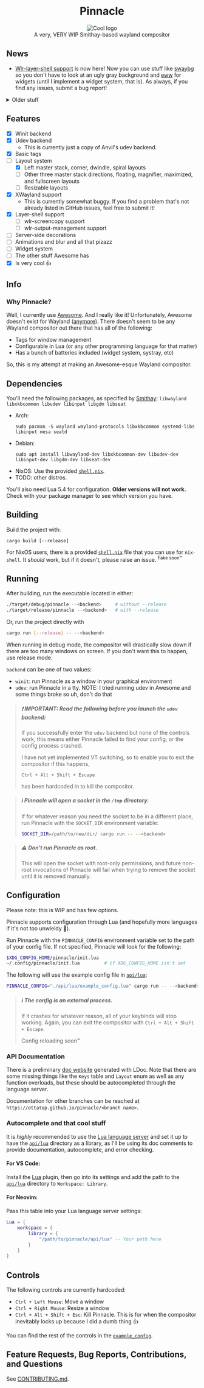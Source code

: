 # <div align="center">Pinnacle</div>
<div align="center">
    <picture>
        <source media="(prefers-color-scheme: dark)" srcset="/assets/cool_logo_dark_theme.png">
        <source media="(prefers-color-scheme: light)" srcset="/assets/cool_logo_light_theme.png">
        <img alt="Cool logo" src="/assets/cool_logo_dark_theme.png">
    </picture>
</div>

<div align="center">
    A very, VERY WIP Smithay-based wayland compositor
</div>

## News
- [Wlr-layer-shell support](https://github.com/Ottatop/pinnacle/pull/45) is now here!
Now you can use stuff like [swaybg](https://github.com/swaywm/swaybg) so you don't have
to look at an ugly gray background and [eww](https://github.com/elkowar/eww)
for widgets (until I implement a widget system, that is). As always, if you find any
issues, submit a bug report!

<details>

<summary>Older stuff</summary>

- We now have XWayland support as of [#34](https://github.com/Ottatop/pinnacle/pull/34)!
It's currently not that polished right now because I got bored of working on it and I want
to work on other aspects of Pinnacle, but it should be at least *usable*.

</details>

## Features
- [x] Winit backend
- [x] Udev backend
    - This is currently just a copy of Anvil's udev backend.
- [x] Basic tags
- [ ] Layout system
    - [x] Left master stack, corner, dwindle, spiral layouts
    - [ ] Other three master stack directions, floating, magnifier, maximized, and fullscreen layouts
    - [ ] Resizable layouts
- [x] XWayland support
    - This is currently somewhat buggy. If you find a problem that's not already listed in GitHub issues, feel free to submit it!
- [x] Layer-shell support
    - [ ] wlr-screencopy support
    - [ ] wlr-output-management support
- [ ] Server-side decorations
- [ ] Animations and blur and all that pizazz
- [ ] Widget system
- [ ] The other stuff Awesome has
- [x] Is very cool :thumbsup:

## Info
### Why Pinnacle?
Well, I currently use [Awesome](https://github.com/awesomeWM/awesome). And I really like it! Unfortunately, Awesome doesn't exist for Wayland ([anymore](http://way-cooler.org/blog/2020/01/09/way-cooler-post-mortem.html)). There doesn't seem to be any Wayland compositor out there that has all of the following:
- Tags for window management
- Configurable in Lua (or any other programming language for that matter)
- Has a bunch of batteries included (widget system, systray, etc)

So, this is my attempt at making an Awesome-esque Wayland compositor.

## Dependencies
You'll need the following packages, as specified by [Smithay](https://github.com/Smithay/smithay):
`libwayland libxkbcommon libudev libinput libgdm libseat`
- Arch:
    ```
    sudo pacman -S wayland wayland-protocols libxkbcommon systemd-libs libinput mesa seatd
    ```
- Debian:
    ```
    sudo apt install libwayland-dev libxkbcommon-dev libudev-dev libinput-dev libgdm-dev libseat-dev
    ```
- NixOS: Use the provided [`shell.nix`](shell.nix).
- TODO: other distros.

You'll also need Lua 5.4 for configuration. **Older versions will not work.** Check with your package manager to see which version you have.

## Building
Build the project with:
```
cargo build [--release]
```

For NixOS users, there is a provided [`shell.nix`](shell.nix) file that you can use for `nix-shell`.
It *should* work, but if it doesn't, please raise an issue. <sup>flake soon:tm:</sup>

## Running
After building, run the executable located in either:
```sh
./target/debug/pinnacle --<backend>     # without --release
./target/release/pinnacle --<backend>   # with --release
```

Or, run the project directly with 
```sh
cargo run [--release] -- --<backend>
```

When running in debug mode, the compositor will drastically slow down if there are too many windows on screen. If you don't want this to happen, use release mode.

`backend` can be one of two values:

- `winit`: run Pinnacle as a window in your graphical environment
- `udev`: run Pinnacle in a tty. NOTE: I tried running udev in Awesome and some things broke so uh, don't do that

> ##### :exclamation: IMPORTANT: Read the following before you launch the `udev` backend:
> If you successfully enter the `udev` backend but none of the controls work, this means either Pinnacle
failed to find your config, or the config process crashed.
> 
> I have not yet implemented VT switching, so to enable you to exit the compositor if this happens,
> ```
> Ctrl + Alt + Shift + Escape
> ```
> has been hardcoded in to kill the compositor.

> ##### :information_source: Pinnacle will open a socket in the `/tmp` directory.
> If for whatever reason you need the socket to be in a different place, run Pinnacle with
> the `SOCKET_DIR` environment variable:
> ```sh
> SOCKET_DIR=/path/to/new/dir/ cargo run -- --<backend>
> ```

> ##### :warning: Don't run Pinnacle as root.
> This will open the socket with root-only permissions, and future non-root invocations
of Pinnacle will fail when trying to remove the socket until it is removed manually.

## Configuration
Please note: this is WIP and has few options.

Pinnacle supports configuration through Lua (and hopefully more languages if it's not too unwieldy :crab:).

Run Pinnacle with the `PINNACLE_CONFIG` environment variable set to the path of your config file. If not specified, Pinnacle will look for the following: 
```sh
$XDG_CONFIG_HOME/pinnacle/init.lua
~/.config/pinnacle/init.lua         # if XDG_CONFIG_HOME isn't set
```
The following will use the example config file in [`api/lua`](api/lua):
```sh
PINNACLE_CONFIG="./api/lua/example_config.lua" cargo run -- --<backend>
```

> ##### :information_source: The config is an external process.
> If it crashes for whatever reason, all of your keybinds will stop working.
> Again, you can exit the compositor with `Ctrl + Alt + Shift + Escape`.
>
> Config reloading soon:tm:

### API Documentation
There is a preliminary [doc website](https://ottatop.github.io/pinnacle/main) generated with LDoc.
Note that there are some missing things like the `Keys` table and `Layout` enum
as well as any function overloads, but these should be autocompleted through the language server.

Documentation for other branches can be reached at `https://ottatop.github.io/pinnacle/<branch name>`.

### Autocomplete and that cool stuff
It is *highly* recommended to use the [Lua language server](https://github.com/LuaLS/lua-language-server)
and set it up to have the [`api/lua`](api/lua) directory as a library, as I'll be using
its doc comments to provide documentation, autocomplete, and error checking.

#### For VS Code:
Install the [Lua](https://marketplace.visualstudio.com/items?itemName=sumneko.lua) plugin, then go into
its settings and add the path to the [`api/lua`](api/lua) directory to `Workspace: Library`.

#### For Neovim:
Pass this table into your Lua language server settings:
```lua
Lua = {
    workspace = {
        library = {
            "/path/to/pinnacle/api/lua" -- Your path here
        }
    }
}
```

## Controls
The following controls are currently hardcoded:

- `Ctrl + Left Mouse`: Move a window
- `Ctrl + Right Mouse`: Resize a window
- `Ctrl + Alt + Shift + Esc`: Kill Pinnacle. This is for when the compositor inevitably
locks up because I did a dumb thing :thumbsup:

You can find the rest of the controls in the [`example_config`](api/lua/example_config.lua).

## Feature Requests, Bug Reports, Contributions, and Questions
See [CONTRIBUTING.md](CONTRIBUTING.md).
